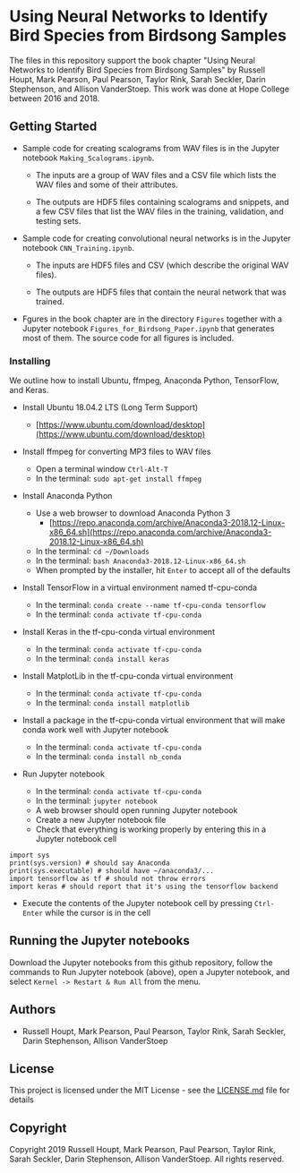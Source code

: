 # Using Neural Networks to Identify Bird Species from Birdsong Samples

The files in this repository support the book chapter "Using Neural Networks to Identify Bird Species from Birdsong Samples" by Russell Houpt, Mark Pearson, Paul Pearson, Taylor Rink, Sarah Seckler, Darin Stephenson, and Allison VanderStoep. This work was done at Hope College between 2016 and 2018.

## Getting Started

- Sample code for creating scalograms from WAV files is in the Jupyter notebook `Making_Scalograms.ipynb`.

	- The inputs are a group of WAV files and a CSV file which lists the WAV files and some of their attributes.
	
	- The outputs are HDF5 files containing scalograms and snippets, and a few CSV files that list the WAV files in the training, validation, and testing sets.

- Sample code for creating convolutional neural networks is in the Jupyter notebook `CNN_Training.ipynb`.

	- The inputs are HDF5 files and CSV (which describe the original WAV files).
	
	- The outputs are HDF5 files that contain the neural network that was trained.

- Fgures in the book chapter are in the directory `Figures` together with a Jupyter notebook `Figures_for_Birdsong_Paper.ipynb` that generates most of them.  The source code for all figures is included.

### Installing

We outline how to install Ubuntu, ffmpeg, Anaconda Python, TensorFlow, and Keras.

- Install Ubuntu 18.04.2 LTS (Long Term Support)
	- [https://www.ubuntu.com/download/desktop](https://www.ubuntu.com/download/desktop)

- Install ffmpeg for converting MP3 files to WAV files
	- Open a terminal window `Ctrl-Alt-T`
	- In the terminal: `sudo apt-get install ffmpeg`

- Install Anaconda Python
	- Use a web browser to download Anaconda Python 3
		- [https://repo.anaconda.com/archive/Anaconda3-2018.12-Linux-x86_64.sh](https://repo.anaconda.com/archive/Anaconda3-2018.12-Linux-x86_64.sh)
	- In the terminal: `cd ~/Downloads`
	- In the terminal: `bash Anaconda3-2018.12-Linux-x86_64.sh`
	- When prompted by the installer, hit `Enter` to accept all of the defaults

- Install TensorFlow in a virtual environment named tf-cpu-conda
	- In the terminal: `conda create --name tf-cpu-conda tensorflow`
	- In the terminal: `conda activate tf-cpu-conda`

- Install Keras in the tf-cpu-conda virtual environment
	- In the terminal: `conda activate tf-cpu-conda`
	- In the terminal: `conda install keras`

- Install MatplotLib in the tf-cpu-conda virtual environment
	- In the terminal: `conda activate tf-cpu-conda`
	- In the terminal: `conda install matplotlib`

- Install a package in the tf-cpu-conda virtual environment that will make conda work well with Jupyter notebook 
	- In the terminal: `conda activate tf-cpu-conda`
	- In the terminal: `conda install nb_conda`

- Run Jupyter notebook
	- In the terminal: `conda activate tf-cpu-conda`
	- In the terminal: `jupyter notebook`
	- A web browser should open running Jupyter notebook
	- Create a new Jupyter notebook file
	- Check that everything is working properly by entering this in a Jupyter notebook cell
	
```
import sys
print(sys.version) # should say Anaconda
print(sys.executable) # should have ~/anaconda3/...
import tensorflow as tf # should not throw errors
import keras # should report that it's using the tensorflow backend
```

- Execute the contents of the Jupyter notebook cell by pressing `Ctrl-Enter` while the cursor is in the cell


## Running the Jupyter notebooks

Download the Jupyter notebooks from this github repository, follow the commands to Run Jupyter notebook (above), open a Jupyter notebook, and select `Kernel -> Restart & Run All` from the menu.

## Authors

* Russell Houpt, Mark Pearson, Paul Pearson, Taylor Rink, Sarah Seckler, Darin Stephenson, Allison VanderStoep

## License

This project is licensed under the MIT License - see the [LICENSE.md](LICENSE.md) file for details

## Copyright

Copyright 2019 Russell Houpt, Mark Pearson, Paul Pearson, Taylor Rink, Sarah Seckler, Darin Stephenson, Allison VanderStoep.  All rights reserved.